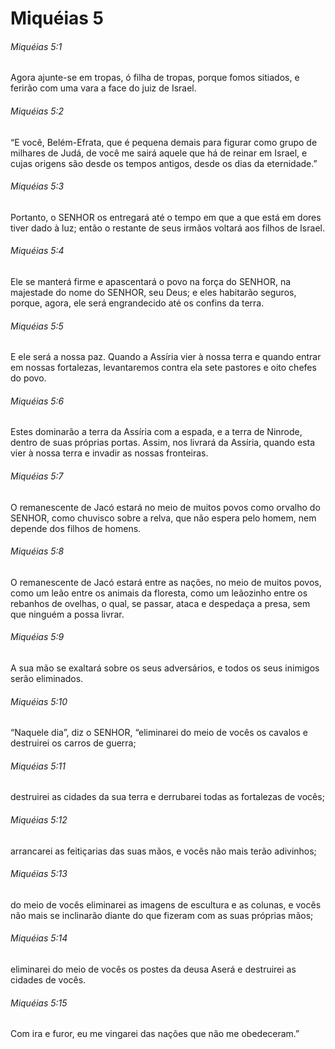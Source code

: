 # Miquéias 5

###### Miquéias 5:1

Agora ajunte-se em tropas, ó filha de tropas, porque fomos sitiados, e ferirão com uma vara a face do juiz de Israel.

###### Miquéias 5:2

“E você, Belém-Efrata, que é pequena demais para figurar como grupo de milhares de Judá, de você me sairá aquele que há de reinar em Israel, e cujas origens são desde os tempos antigos, desde os dias da eternidade.”

###### Miquéias 5:3

Portanto, o SENHOR os entregará até o tempo em que a que está em dores tiver dado à luz; então o restante de seus irmãos voltará aos filhos de Israel.

###### Miquéias 5:4

Ele se manterá firme e apascentará o povo na força do SENHOR, na majestade do nome do SENHOR, seu Deus; e eles habitarão seguros, porque, agora, ele será engrandecido até os confins da terra.

###### Miquéias 5:5

E ele será a nossa paz. Quando a Assíria vier à nossa terra e quando entrar em nossas fortalezas, levantaremos contra ela sete pastores e oito chefes do povo.

###### Miquéias 5:6

Estes dominarão a terra da Assíria com a espada, e a terra de Ninrode, dentro de suas próprias portas. Assim, nos livrará da Assíria, quando esta vier à nossa terra e invadir as nossas fronteiras.

###### Miquéias 5:7

O remanescente de Jacó estará no meio de muitos povos como orvalho do SENHOR, como chuvisco sobre a relva, que não espera pelo homem, nem depende dos filhos de homens.

###### Miquéias 5:8

O remanescente de Jacó estará entre as nações, no meio de muitos povos, como um leão entre os animais da floresta, como um leãozinho entre os rebanhos de ovelhas, o qual, se passar, ataca e despedaça a presa, sem que ninguém a possa livrar.

###### Miquéias 5:9

A sua mão se exaltará sobre os seus adversários, e todos os seus inimigos serão eliminados.

###### Miquéias 5:10

“Naquele dia”, diz o SENHOR, “eliminarei do meio de vocês os cavalos e destruirei os carros de guerra;

###### Miquéias 5:11

destruirei as cidades da sua terra e derrubarei todas as fortalezas de vocês;

###### Miquéias 5:12

arrancarei as feitiçarias das suas mãos, e vocês não mais terão adivinhos;

###### Miquéias 5:13

do meio de vocês eliminarei as imagens de escultura e as colunas, e vocês não mais se inclinarão diante do que fizeram com as suas próprias mãos;

###### Miquéias 5:14

eliminarei do meio de vocês os postes da deusa Aserá e destruirei as cidades de vocês.

###### Miquéias 5:15

Com ira e furor, eu me vingarei das nações que não me obedeceram.”

